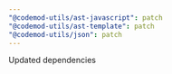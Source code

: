 ```yaml
---
"@codemod-utils/ast-javascript": patch
"@codemod-utils/ast-template": patch
"@codemod-utils/json": patch
---
```


Updated dependencies
